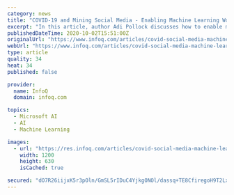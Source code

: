 ```yaml
---
category: news
title: "COVID-19 and Mining Social Media - Enabling Machine Learning Workloads with Big Data"
excerpt: "In this article, author Adi Pollock discusses how to enable machine learning workloads with big data to query and analyze COVID-19 tweets to understand social sentiment towards COVID-19."
publishedDateTime: 2020-10-02T15:51:00Z
originalUrl: "https://www.infoq.com/articles/covid-social-media-machine-learning/?topicPageSponsorship=9ee9cabb-978d-4b65-9c62-dba6f9b389b3&itm_source=articles_about_architecture-design&itm_medium=link&itm_campaign=architecture-design"
webUrl: "https://www.infoq.com/articles/covid-social-media-machine-learning/?topicPageSponsorship=9ee9cabb-978d-4b65-9c62-dba6f9b389b3&itm_source=articles_about_architecture-design&itm_medium=link&itm_campaign=architecture-design"
type: article
quality: 34
heat: 34
published: false

provider:
  name: InfoQ
  domain: infoq.com

topics:
  - Microsoft AI
  - AI
  - Machine Learning

images:
  - url: "https://res.infoq.com/articles/covid-social-media-machine-learning/en/headerimage/croppted-eIq7PfpU-1601562447743.jpeg"
    width: 1200
    height: 630
    isCached: true

secured: "dO7R26iijxK5r3pOln/GmSL5rIDuC4YjkgONOl/dassq+TE8CfiregoH9T2LxBrW5FTKWjDXp6OOb4YGn9IaWrM/3so9RIeZsmj1r3g51wmj1PQ9UZu+N5l7gcH1Tu0Ucp/XHr8Lm/d7PWvoaZDFb3gxdxtL0t7RAgmeOzY6x6ouf617NavVahpo9kdnpheYIFKQmb7bJLLwtVQ89i+5Meo6xOEHjLglT+MKK85jLcMozSsWvfj02/5wmBEYnHlBUAppjnhmFzTlQNexH5w/eRPx8sV+PLDd6VJswyrij03+Z1XW9vwf5ySOdVZdz5ipAMFyzxfxnMOVGtugXLwj3gIrtfhEAYqi9Kkux8l64Yk=;f08cE0kD3xxFHMJNgwTXYA=="
---
```


